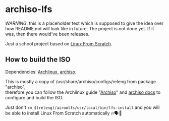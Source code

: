 # archiso-lfs

*WARNING*: this is a placeholder text which is supposed to give the idea over how README.md will look like in future. The project is not done yet. If it was, then there would've been releases.

Just a school project based on [Linux From Scratch](https://linuxfromscratch.org/lfs/view/stable/index.html).  

## How to build the ISO

Dependencies: [Archlinux](https://archlinux.org), [archiso](https://archlinux.org/packages/extra/any/archiso/).
  
This is mostly a copy of /usr/share/archiso/configs/releng from package "archiso",  
therefore you can follow the Archlinux guide "[Archiso](https://wiki.archlinux.org/title/Archiso)" and [archiso docs](https://gitlab.archlinux.org/archlinux/archiso/-/tree/master/docs?ref_type=heads) to configure and build the ISO.  

Just don't `rm $(releng)/airootfs/usr/local/bin/lfs-install` and you will be able to install Linux From Scratch automatically 🔥🗣💯
